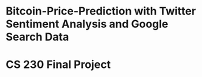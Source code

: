 # Bitcoin-Price-Prediction with Twitter Sentiment Analysis and Google Search Data
# CS 230 Final Project

